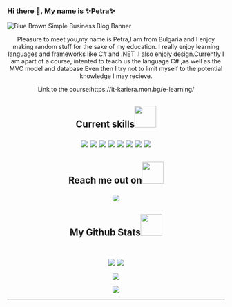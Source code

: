 
### Hi there 👋,  My name is ✨Petra✨
![Blue Brown Simple Business Blog Banner](https://user-images.githubusercontent.com/78253393/173022302-f0d78cc0-1c21-49e3-a136-c0e942f75fbb.gif)

 <p align="center">
 Pleasure to meet you,my name is Petra,I am from Bulgaria and I enjoy making random stuff for the sake of my education. I really enjoy learning languages and frameworks like C# and .NET .I also enjoiy design.Currently I am apart of a course, intented to teach us the language C# ,as well as the MVC model and database.Even then I try not to limit myself to the potential knowledge I may recieve.
  <p align="center">
Link to the course:https://it-kariera.mon.bg/e-learning/


<h2 align="center">Current skills<img src="https://media.giphy.com/media/VgCDAzcKvsR6OM0uWg/giphy.gif" width="50">

<p align="center">
 <img src="https://img.shields.io/badge/MySQL-005C84?style=for-the-badge&logo=mysql&logoColor=white"/>
<img src="https://img.shields.io/badge/.NET-512BD4?style=for-the-badge&logo=dotnet&logoColor=white"/>
<img src="https://img.shields.io/badge/Visual_Studio-5C2D91?style=for-the-badge&logo=visual%20studio&logoColor=white"/>
<img src="https://img.shields.io/badge/C%23-239120?style=for-the-badge&logo=c-sharp&logoColor=white"/>
<img src="https://img.shields.io/badge/-GitHub-black?style=for-the-badge&logo=github"/>
<img src="https://img.shields.io/badge/selenium-43B02A.svg?&style=for-the-badge&logo=selenium&logoColor=white"/>
<img src="https://img.shields.io/badge/Java-ED8B00?style=for-the-badge&logo=java&logoColor=white"/>
<img src="https://img.shields.io/badge/Eclipse-2C2255?style=for-the-badge&logo=eclipse&logoColor=white"/>

</p>

<h2 align="center">Reach me out on<img src="https://media.giphy.com/media/VgCDAzcKvsR6OM0uWg/giphy.gif" width="50">

<p align="center">
<!-- <img src="https://img.shields.io/badge/-ritik-purple?style=flat-square&logo=instagram&logoColor=white&link=https://www.instagram.com/pinkdogg307/"/> -->
<a href="mailto: petratileva33@gmail.com">
 <img src="https://img.shields.io/badge/-Artep666-c14438?style=flat-square&logo=Gmail&logoColor=white&link=mailto:artepnikolaeva75@gmail.com"/>
</a>


<h2 align="center">
  My Github Stats<img src="https://media.giphy.com/media/VgCDAzcKvsR6OM0uWg/giphy.gif" width="50">
</h2>
 
<br>

<p align = "center">
  <img  src = "https://github-readme-stats.vercel.app/api?username=Artep666&show_icons=true&theme=cobalt&line_height=27">
  <img src = "https://github-readme-stats.vercel.app/api/top-langs/?username=Artep666&layout=custom&theme=cobalt">
</p>

<p align = "center">
 <img  src="https://github-readme-streak-stats.herokuapp.com/?user=Artep666&show_icons=true&locale=en&layout=compact&theme=cobalt&line_height=0" />
</p> 

<p align = "center">
 <img src="https://activity-graph.herokuapp.com/graph?username=Artep666&theme=cobalt">
</p> 
<hr>
